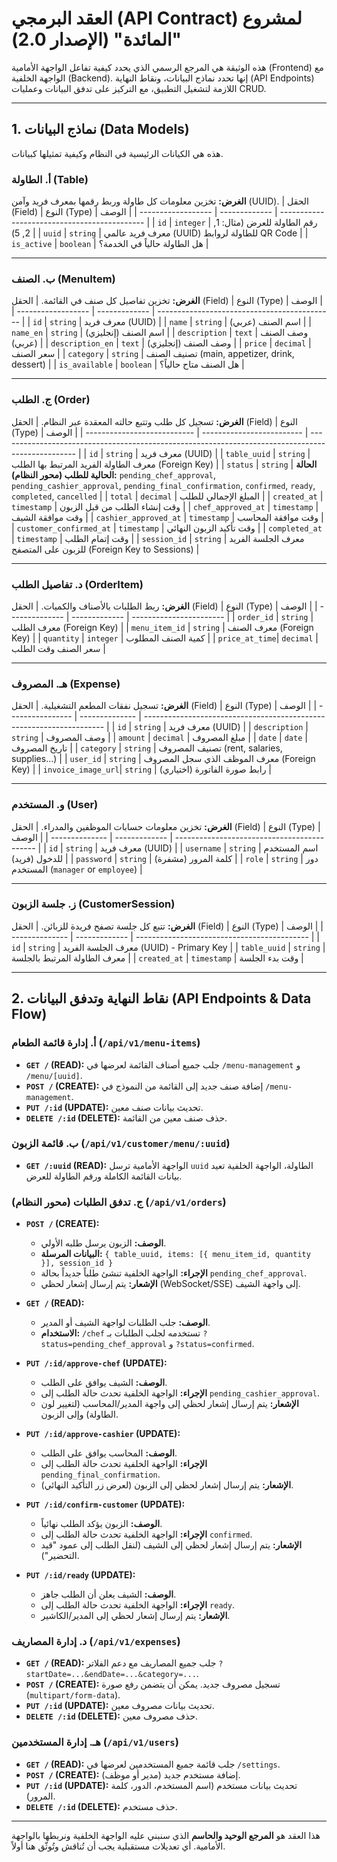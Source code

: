 # العقد البرمجي (API Contract) لمشروع "المائدة" (الإصدار 2.0)

هذه الوثيقة هي المرجع الرسمي الذي يحدد كيفية تفاعل الواجهة الأمامية (Frontend) مع الواجهة الخلفية (Backend). إنها تحدد نماذج البيانات، ونقاط النهاية (API Endpoints) اللازمة لتشغيل التطبيق، مع التركيز على تدفق البيانات وعمليات CRUD.

---

## 1. نماذج البيانات (Data Models)

هذه هي الكيانات الرئيسية في النظام وكيفية تمثيلها كبيانات.

### أ. الطاولة (Table)
**الغرض:** تخزين معلومات كل طاولة وربط رقمها بمعرف فريد وآمن (UUID).
| الحقل (Field)     | النوع (Type) | الوصف                                        |
| ------------------ | ------------- | -------------------------------------------- |
| `id`               | `integer`     | رقم الطاولة للعرض (مثال: 1, 2, 5)            |
| `uuid`             | `string`      | معرف فريد عالمي (UUID) للطاولة لروابط QR Code |
| `is_active`        | `boolean`     | هل الطاولة حالياً في الخدمة؟                 |

---
### ب. الصنف (MenuItem)
**الغرض:** تخزين تفاصيل كل صنف في القائمة.
| الحقل (Field)     | النوع (Type) | الوصف                                        |
| ------------------ | ------------- | -------------------------------------------- |
| `id`               | `string`      | معرف فريد (UUID)                            |
| `name`             | `string`      | اسم الصنف (عربي)                            |
| `name_en`          | `string`      | اسم الصنف (إنجليزي)                         |
| `description`      | `text`        | وصف الصنف (عربي)                           |
| `description_en`   | `text`        | وصف الصنف (إنجليزي)                         |
| `price`            | `decimal`     | سعر الصنف                                   |
| `category`         | `string`      | تصنيف الصنف (main, appetizer, drink, dessert) |
| `is_available`     | `boolean`     | هل الصنف متاح حالياً؟                      |

---
### ج. الطلب (Order)
**الغرض:** تسجيل كل طلب وتتبع حالته المعقدة عبر النظام.
| الحقل (Field)              | النوع (Type)             | الوصف                                                                                              |
| --------------------------- | ------------------------- | ------------------------------------------------------------------------------------------------- |
| `id`                        | `string`                  | معرف فريد (UUID)                                                                                |
| `table_uuid`                | `string`                  | معرف الطاولة الفريد المرتبط بها الطلب (Foreign Key)                                                |
| `status`                    | `string`                  | **الحالة الحالية للطلب (محور النظام):** `pending_chef_approval`, `pending_cashier_approval`, `pending_final_confirmation`, `confirmed`, `ready`, `completed`, `cancelled` |
| `total`                     | `decimal`                 | المبلغ الإجمالي للطلب                                                                           |
| `created_at`                | `timestamp`               | وقت إنشاء الطلب من قبل الزبون                                                                    |
| `chef_approved_at`          | `timestamp`               | وقت موافقة الشيف                                                                                |
| `cashier_approved_at`       | `timestamp`               | وقت موافقة المحاسب                                                                              |
| `customer_confirmed_at`     | `timestamp`               | وقت تأكيد الزبون النهائي                                                                       |
| `completed_at`              | `timestamp`               | وقت إتمام الطلب                                                                                 |
| `session_id`                | `string`                  | معرف الجلسة الفريد للزبون على المتصفح (Foreign Key to Sessions)                                       |


---
### د. تفاصيل الطلب (OrderItem)
**الغرض:** ربط الطلبات بالأصناف والكميات.
| الحقل (Field) | النوع (Type) | الوصف                    |
| -------------- | ------------- | ----------------------- |
| `order_id`     | `string`      | معرف الطلب (Foreign Key) |
| `menu_item_id` | `string`      | معرف الصنف (Foreign Key) |
| `quantity`     | `integer`     | كمية الصنف المطلوب     |
| `price_at_time`| `decimal`     | سعر الصنف وقت الطلب    |

---
### هـ. المصروف (Expense)
**الغرض:** تسجيل نفقات المطعم التشغيلية.
| الحقل (Field)   | النوع (Type)   | الوصف                                                               |
| ---------------- | -------------- | -------------------------------------------------------------------- |
| `id`             | `string`       | معرف فريد (UUID)                                                    |
| `description`    | `string`       | وصف المصروف                                                        |
| `amount`         | `decimal`      | مبلغ المصروف                                                        |
| `date`           | `date`         | تاريخ المصروف                                                       |
| `category`       | `string`       | تصنيف المصروف (rent, salaries, supplies...)                          |
| `user_id`        | `string`       | معرف الموظف الذي سجل المصروف (Foreign Key)                           |
| `invoice_image_url`| `string`     | رابط صورة الفاتورة (اختياري)                                        |

---
### و. المستخدم (User)
**الغرض:** تخزين معلومات حسابات الموظفين والمدراء.
| الحقل (Field) | النوع (Type) | الوصف                                        |
| -------------- | ------------- | ------------------------------------------- |
| `id`           | `string`      | معرف فريد (UUID)                           |
| `username`     | `string`      | اسم المستخدم للدخول (فريد)                  |
| `password`     | `string`      | كلمة المرور (مشفرة)                          |
| `role`         | `string`      | دور المستخدم (`manager` or `employee`)      |

---
### ز. جلسة الزبون (CustomerSession)
**الغرض:** تتبع كل جلسة تصفح فريدة للزبائن.
| الحقل (Field) | النوع (Type) | الوصف                                        |
| -------------- | ------------- | ------------------------------------------- |
| `id`           | `string`      | معرف الجلسة الفريد (UUID) - Primary Key     |
| `table_uuid`   | `string`      | معرف الطاولة المرتبط بالجلسة                 |
| `created_at`   | `timestamp`   | وقت بدء الجلسة                             |

---

## 2. نقاط النهاية وتدفق البيانات (API Endpoints & Data Flow)

### أ. إدارة قائمة الطعام (`/api/v1/menu-items`)
*   **`GET /` (READ):** جلب جميع أصناف القائمة لعرضها في `/menu-management` و `/menu/[uuid]`.
*   **`POST /` (CREATE):** إضافة صنف جديد إلى القائمة من النموذج في `/menu-management`.
*   **`PUT /:id` (UPDATE):** تحديث بيانات صنف معين.
*   **`DELETE /:id` (DELETE):** حذف صنف معين من القائمة.

### ب. قائمة الزبون (`/api/v1/customer/menu/:uuid`)
*   **`GET /:uuid` (READ):** الواجهة الأمامية ترسل `uuid` الطاولة، الواجهة الخلفية تعيد بيانات القائمة الكاملة ورقم الطاولة للعرض.

### ج. تدفق الطلبات (محور النظام) (`/api/v1/orders`)
*   **`POST /` (CREATE):**
    *   **الوصف:** الزبون يرسل طلبه الأولي.
    *   **البيانات المرسلة:** `{ table_uuid, items: [{ menu_item_id, quantity }], session_id }`
    *   **الإجراء:** الواجهة الخلفية تنشئ طلباً جديداً بحالة `pending_chef_approval`.
    *   **الإشعار:** يتم إرسال إشعار لحظي (WebSocket/SSE) إلى واجهة الشيف.

*   **`GET /` (READ):**
    *   **الوصف:** جلب الطلبات لواجهة الشيف أو المدير.
    *   **الاستخدام:** `/chef` تستخدمه لجلب الطلبات بـ `?status=pending_chef_approval` و `?status=confirmed`.

*   **`PUT /:id/approve-chef` (UPDATE):**
    *   **الوصف:** الشيف يوافق على الطلب.
    *   **الإجراء:** الواجهة الخلفية تحدث حالة الطلب إلى `pending_cashier_approval`.
    *   **الإشعار:** يتم إرسال إشعار لحظي إلى واجهة المدير/المحاسب (لتغيير لون الطاولة) وإلى الزبون.

*   **`PUT /:id/approve-cashier` (UPDATE):**
    *   **الوصف:** المحاسب يوافق على الطلب.
    *   **الإجراء:** الواجهة الخلفية تحدث حالة الطلب إلى `pending_final_confirmation`.
    *   **الإشعار:** يتم إرسال إشعار لحظي إلى الزبون (لعرض زر التأكيد النهائي).

*   **`PUT /:id/confirm-customer` (UPDATE):**
    *   **الوصف:** الزبون يؤكد الطلب نهائياً.
    *   **الإجراء:** الواجهة الخلفية تحدث حالة الطلب إلى `confirmed`.
    *   **الإشعار:** يتم إرسال إشعار لحظي إلى الشيف (لنقل الطلب إلى عمود "قيد التحضير").

*   **`PUT /:id/ready` (UPDATE):**
    *   **الوصف:** الشيف يعلن أن الطلب جاهز.
    *   **الإجراء:** الواجهة الخلفية تحدث حالة الطلب إلى `ready`.
    *   **الإشعار:** يتم إرسال إشعار لحظي إلى المدير/الكاشير.

### د. إدارة المصاريف (`/api/v1/expenses`)
*   **`GET /` (READ):** جلب جميع المصاريف مع دعم الفلاتر `?startDate=...&endDate=...&category=...`.
*   **`POST /` (CREATE):** تسجيل مصروف جديد. يمكن أن يتضمن رفع صورة (`multipart/form-data`).
*   **`PUT /:id` (UPDATE):** تحديث بيانات مصروف معين.
*   **`DELETE /:id` (DELETE):** حذف مصروف معين.

### هـ. إدارة المستخدمين (`/api/v1/users`)
*   **`GET /` (READ):** جلب قائمة جميع المستخدمين لعرضها في `/settings`.
*   **`POST /` (CREATE):** إضافة مستخدم جديد (مدير أو موظف).
*   **`PUT /:id` (UPDATE):** تحديث بيانات مستخدم (اسم المستخدم، الدور، كلمة المرور).
*   **`DELETE /:id` (DELETE):** حذف مستخدم.

---
هذا العقد هو **المرجع الوحيد والحاسم** الذي سنبني عليه الواجهة الخلفية ونربطها بالواجهة الأمامية. أي تعديلات مستقبلية يجب أن تُناقش وتُوثّق هنا أولاً.
